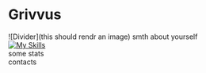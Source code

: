 # Grivvus
![Divider](this should rendr an image)
smth about yourself
<br>
[![My Skills](https://skillicons.dev/icons?i=aws,gcp,azure,react,vue,flutter&perline=3)](https://skillicons.dev)
<br>
some stats
<br>
contacts
